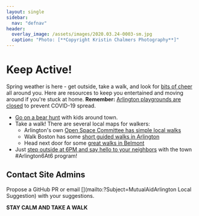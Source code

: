 ```yaml
---
layout: single
sidebar:
  nav: "defnav"
header:
  overlay_image: /assets/images/2020.03.24-0003-sm.jpg
  caption: "Photo: [**Copyright Kristin Chalmers Photography**]"
---
```


# Keep Active!

Spring weather is here - get outside, take a walk, and look for [bits of cheer](/cheer) all around you.  Here are resources to keep you entertained and moving around if you're stuck at home.  **Remember:** [Arlington playgrounds are closed](https://twitter.com/arlingtonmagov/status/1243885687641911303) to prevent COVID-19 spread.

- [Go on a bear hunt](/cheer#bear) with kids around town.
- Take a walk!  There are several local maps for walkers:
  - Arlington's own [Open Space Committee has simple local walks](https://arlingtonma.gov/openspace)
  - Walk Boston has some [short guided walks in Arlington](https://bit.ly/Arlington_Walking_Map)
  - Head next door for some [great walks in Belmont](https://walkboston.org/2012/03/19/belmont-walking-map/)
- Just [step outside at 6PM and say hello to your neighbors](https://twitter.com/arlingtonmagov/status/1244338726601478151) with the town #Arlington6At6 program!

## Contact Site Admins 

Propose a GitHub PR or email [](mailto:?Subject=MutualAidArlington Local Suggestion) with your suggestions.

**STAY CALM AND TAKE A WALK**